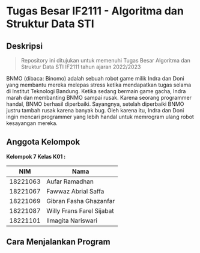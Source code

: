 # Tugas Besar IF2111 - Algoritma dan Struktur Data STI

## Deskripsi

> Repository ini ditujukan untuk memenuhi Tugas Besar Algoritma dan Struktur Data STI IF2111 tahun ajaran 2022/2023

BNMO (dibaca: Binomo) adalah sebuah robot game milik Indra dan Doni yang membantu mereka melepas stress ketika mendapatkan tugas selama di Institut Teknologi Bandung. Ketika sedang bermain game gacha, Indra marah dan membanting BNMO sampai rusak. Karena seorang programmer handal, BNMO berhasil diperbaiki. Sayangnya, setelah diperbaiki BNMO justru tambah rusak karena banyak bug. Oleh karena itu, Indra dan Doni ingin mencari programmer yang lebih handal untuk memrogram ulang robot kesayangan mereka.

## Anggota Kelompok

**Kelompok 7 Kelas K01 :**

| NIM          | Nama                       |
| ---          | ---                        |
| 18221063     | Aufar Ramadhan             |
| 18221067     | Fawwaz Abrial Saffa        |
| 18221069     | Gibran Fasha Ghazanfar     |
| 18221087     | Willy Frans Farel Sijabat  |
| 18221101     | Ilmagita Nariswari         |

## Cara Menjalankan Program
